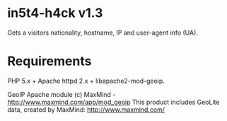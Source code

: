 in5t4-h4ck v1.3
===============

Gets a visitors nationality, hostname, IP and user-agent info (UA).

Requirements
============
PHP 5.x + Apache httpd 2.x + libapache2-mod-geoip.

GeoIP Apache module (c) MaxMind - http://www.maxmind.com/app/mod_geoip
This product includes GeoLite data, created by MaxMind: http://www.maxmind.com/

